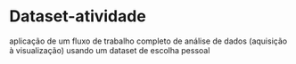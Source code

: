 # Dataset-atividade
aplicação de  um fluxo de trabalho completo de análise de dados (aquisição à visualização) usando um dataset de escolha pessoal
